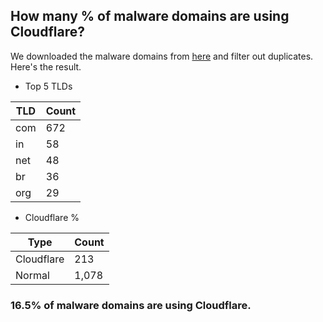 ## How many % of malware domains are using Cloudflare?


We downloaded the malware domains from [here](https://urlhaus.abuse.ch) and filter out duplicates.
Here's the result.


[//]: # (start replacement)


- Top 5 TLDs

| TLD | Count |
| --- | --- |
| com | 672 |
| in | 58 |
| net | 48 |
| br | 36 |
| org | 29 |


- Cloudflare %

| Type | Count |
| --- | --- |
| Cloudflare | 213 |
| Normal | 1,078 |


### 16.5% of malware domains are using Cloudflare.